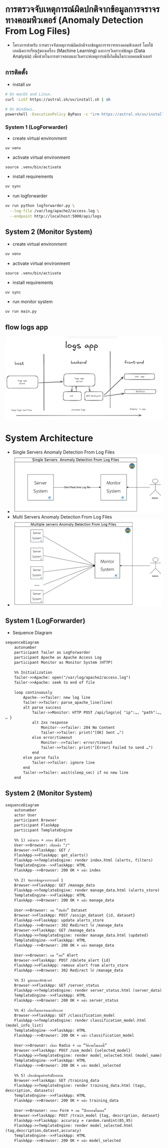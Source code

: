 # การตรวจจับเหตุการณ์ผิดปกติจากข้อมูลการจราจรทางคอมพิวเตอร์  (Anomaly Detection From Log Files)

- โครงการสำหรับ การตรวจจับเหตุการณ์ผิดปกติจากข้อมูลการจราจรทางคอมพิวเตอร์ โดยใช้เทคนิคการเรียนรู้ของเครื่อง (Machine Learning) และการวิเคราะห์ข้อมูล (Data Analysis) เพื่อช่วยในการตรวจสอบและวิเคราะห์เหตุการณ์ที่เกิดขึ้นในระบบคอมพิวเตอร์  
## การติดตั้ง 
- install uv 
```bash
# On macOS and Linux.
curl -LsSf https://astral.sh/uv/install.sh | sh 
```
```bash  
# On Windows.
powershell -ExecutionPolicy ByPass -c "irm https://astral.sh/uv/install.ps1 | iex"
```
### System 1 (LogForwarder) 
- create virtual environment 
```bash
uv venv  
``` 
- activate virtual environment 
```
source .venv/bin/activate
```
- install requirements 
```bash
uv sync
```
- run logforwarder 
```bash
uv run python logforwarder.py \
  --log-file /var/log/apache2/access.log \
  --endpoint http://localhost:5000/api/logs
```
## System 2 (Monitor System) 
- create virtual environment 
```bash
uv venv  
```
- activate virtual environment 
```
source .venv/bin/activate
```
- install requirements 
```bash
uv sync
```
- run monitor system 
```bash
uv run main.py
```

##  flow logs app 
![app flow](docs/logs_app_flow.png)

# System Architecture 

-  Single Servers  Anomaly Detection From Log Files
-  ![Single Servers](./docs/image_Single_Servers.png)
-  Multi Servers Anomaly Detection From Log Files  
- ![Multi Servers](./docs/image_Multiple_servers.png)

## System 1 (LogForwarder)
- Sequence Diagram
```mermaid 
sequenceDiagram
    autonumber
    participant Tailer as LogForwarder
    participant Apache as Apache Access Log
    participant Monitor as Monitor System (HTTP)

    %% Initialization
    Tailer->>Apache: open("/var/log/apache2/access.log")
    Tailer->>Apache: seek to end of file

    loop continuously
        Apache-->>Tailer: new log line
        Tailer->>Tailer: parse_apache_line(line)
        alt parse success
            Tailer->>Monitor: HTTP POST /api/logs\n{ "ip":…, "path":…, … }
            alt 2xx response
                Monitor-->>Tailer: 204 No Content
                Tailer->>Tailer: print("[OK] Sent …")
            else error/timeout
                Monitor-->>Tailer: error/timeout
                Tailer->>Tailer: print("[Error] Failed to send …")
            end
        else parse fails
            Tailer->>Tailer: ignore line
        end
        Tailer->>Tailer: wait(sleep_sec) if no new line
    end
```

## System 2 (Monitor System) 

```mermaid
sequenceDiagram
    autonumber
    actor User
    participant Browser
    participant FlaskApp
    participant TemplateEngine

    %% 1) หน้าแรก + กรอง Alert
    User->>Browser: เปิดหน้า "/"
    Browser->>FlaskApp: GET /
    FlaskApp->>FlaskApp: get_alerts()
    FlaskApp->>TemplateEngine: render index.html (alerts, filters)
    TemplateEngine-->>FlaskApp: HTML
    FlaskApp-->>Browser: 200 OK + หน้า index

    %% 2) จัดการข้อมูลจากระบบที่ 1
    Browser->>FlaskApp: GET /manage_data
    FlaskApp->>TemplateEngine: render manage_data.html (alerts_store)
    TemplateEngine-->>FlaskApp: HTML
    FlaskApp-->>Browser: 200 OK + หน้า manage_data

    User->>Browser: กด “บันทึก” Dataset
    Browser->>FlaskApp: POST /assign_dataset {id, dataset}
    FlaskApp->>FlaskApp: update alerts_store
    FlaskApp-->>Browser: 302 Redirect ไป /manage_data
    Browser->>FlaskApp: GET /manage_data
    FlaskApp->>TemplateEngine: render manage_data.html (updated)
    TemplateEngine-->>FlaskApp: HTML
    FlaskApp-->>Browser: 200 OK + หน้า manage_data

    User->>Browser: กด “ลบ” Alert
    Browser->>FlaskApp: POST /delete_alert {id}
    FlaskApp->>FlaskApp: remove alert from alerts_store
    FlaskApp-->>Browser: 302 Redirect ไป /manage_data

    %% 3) ดูสถานะเซิร์ฟเวอร์
    Browser->>FlaskApp: GET /server_status
    FlaskApp->>TemplateEngine: render server_status.html (server_data)
    TemplateEngine-->>FlaskApp: HTML
    FlaskApp-->>Browser: 200 OK + หน้า server_status

    %% 4) เลือกโมเดลจำแนกประเภท
    Browser->>FlaskApp: GET /classification_model
    FlaskApp->>TemplateEngine: render classification_model.html (model_info_list)
    TemplateEngine-->>FlaskApp: HTML
    FlaskApp-->>Browser: 200 OK + หน้า classification_model

    User->>Browser: เลือก Radio + กด “ใช้งานโมเดลนี้”
    Browser->>FlaskApp: POST /use_model {selected_model}
    FlaskApp->>TemplateEngine: render model_selected.html (model_name)
    TemplateEngine-->>FlaskApp: HTML
    FlaskApp-->>Browser: 200 OK + หน้า model_selected

    %% 5) เลือกข้อมูลสำหรับฝึกอบรม
    Browser->>FlaskApp: GET /training_data
    FlaskApp->>TemplateEngine: render training_data.html (tags, description, datasets)
    TemplateEngine-->>FlaskApp: HTML
    FlaskApp-->>Browser: 200 OK + หน้า training_data

    User->>Browser: กรอก Form + กด “ฝึกอบรมโมเดล”
    Browser->>FlaskApp: POST /train_model {tag, description, dataset}
    FlaskApp->>FlaskApp: accuracy = random.randint(85,95)
    FlaskApp->>TemplateEngine: render model_selected.html (tag,description,dataset,accuracy)
    TemplateEngine-->>FlaskApp: HTML
    FlaskApp-->>Browser: 200 OK + หน้า model_selected
```